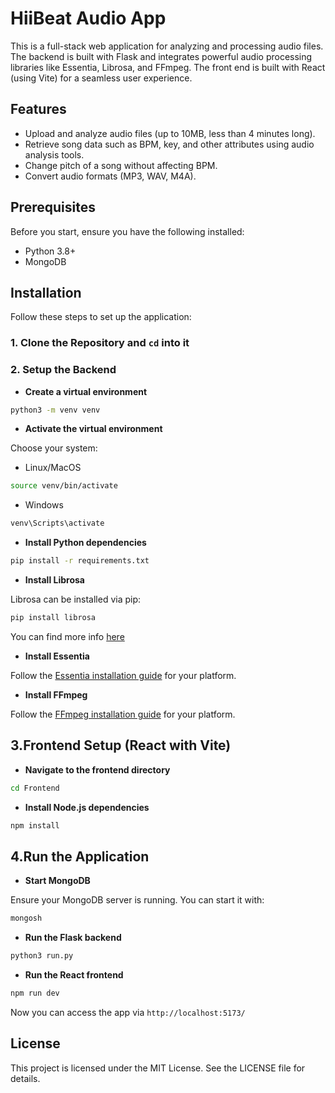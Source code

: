 # HiiBeat Audio App

This is a full-stack web application for analyzing and processing audio files. The backend is built with Flask and integrates powerful audio processing libraries like Essentia, Librosa, and FFmpeg. The front end is built with React (using Vite) for a seamless user experience.

## Features

- Upload and analyze audio files (up to 10MB, less than 4 minutes long).
- Retrieve song data such as BPM, key, and other attributes using audio analysis tools.
- Change pitch of a song without affecting BPM.
- Convert audio formats (MP3, WAV, M4A).

## Prerequisites

Before you start, ensure you have the following installed:

- Python 3.8+
- MongoDB

## Installation

Follow these steps to set up the application:

### 1. Clone the Repository and ```cd``` into it

### 2. Setup the Backend

- **Create a virtual environment**

```bash
python3 -m venv venv
```

- **Activate the virtual environment**

Choose your system:

 - Linux/MacOS

```bash
source venv/bin/activate
```

- Windows

```bash
venv\Scripts\activate
```

- **Install Python dependencies**

```bash
pip install -r requirements.txt
```

- **Install Librosa**

Librosa can be installed via pip:

```bash
pip install librosa
```

You can find more info [here](https://librosa.org/doc/0.10.2/install.html)

- **Install Essentia**

Follow the [Essentia installation guide](https://essentia.upf.edu/installing.html) for your platform.

- **Install FFmpeg**

Follow the [FFmpeg installation guide](https://www.hostinger.com/tutorials/how-to-install-ffmpeg) for your platform.

## 3.Frontend Setup (React with Vite)

- **Navigate to the frontend directory**

```bash
cd Frontend
```

- **Install Node.js dependencies**

```bash
npm install
```

## 4.Run the Application

- **Start MongoDB**

Ensure your MongoDB server is running. You can start it with:

```bash
mongosh
```

- **Run the Flask backend**

```bash
python3 run.py
```

- **Run the React frontend**

```bash
npm run dev
```

Now you can access the app via `http://localhost:5173/`

## License

This project is licensed under the MIT License. See the LICENSE file for details.
